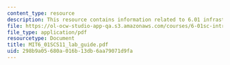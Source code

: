 ```yaml
---
content_type: resource
description: This resource contains information related to 6.01 infrastructure.
file: https://ol-ocw-studio-app-qa.s3.amazonaws.com/courses/6-01sc-introduction-to-electrical-engineering-and-computer-science-i-spring-2011/298b9a05680a016b13db6aa79071d9fa_MIT6_01SCS11_lab_guide.pdf
file_type: application/pdf
resourcetype: Document
title: MIT6_01SCS11_lab_guide.pdf
uid: 298b9a05-680a-016b-13db-6aa79071d9fa
---
```

